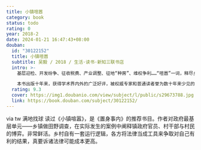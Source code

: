 ```yaml
---
title: 小镇喧嚣
category: book
status: todo
rating: 0
year: 2018-2
date: 2024-01-21 16:47:43+08:00
douban:
  id: "30122152"
  title: 小镇喧嚣
  subtitle: 吴毅 / 2018 / 生活·读书·新知三联书店
  intro: >-
    基层迎检、开发纷争、征收税费、产业调整、征地“种房”、维权争利……“喧嚣”一词，释尽乡镇日常政治种种人事与结构交织碰撞的众声嘈杂。本书以后现代叙事策略，围绕基层政权、村级组织和农民在复杂的乡村权力场域中博弈共生的过程和状况，深度阐释了21世纪初中国中部地区某乡镇“乡域政治”的运作实践与支配逻辑。

    本书出版十年来，获得学术界内外的广泛好评，被权威专家和普通读者誉为数十年来少见的以“抵近现场”“深度描写”的方式、以“比小说还精彩”的叙述来“复杂化理解”中国基层社会的作品。重读此书，不难发现，虽然它研究的是十多年前的乡镇，但是，对于“故事”背后种种复杂因素的颇有见地的理论探讨，让它在今天仍然极具启示。
  rating: 9.3
  cover: https://img1.doubanio.com/view/subject/l/public/s29673788.jpg
  link: https://book.douban.com/subject/30122152/
---
```


via tw 满地找球 读过《小镇喧嚣》，是《置身事内》的推荐书目。作者对政府最基层单元——乡镇做田野调查，在实际发生的案例中阐释镇政府官员、村干部与村民的博弈。非常鲜活。乡村自有一套运行逻辑，各方将法律当成工具来争取对自己有利的结果，真要诉诸法律可能成本更高。
